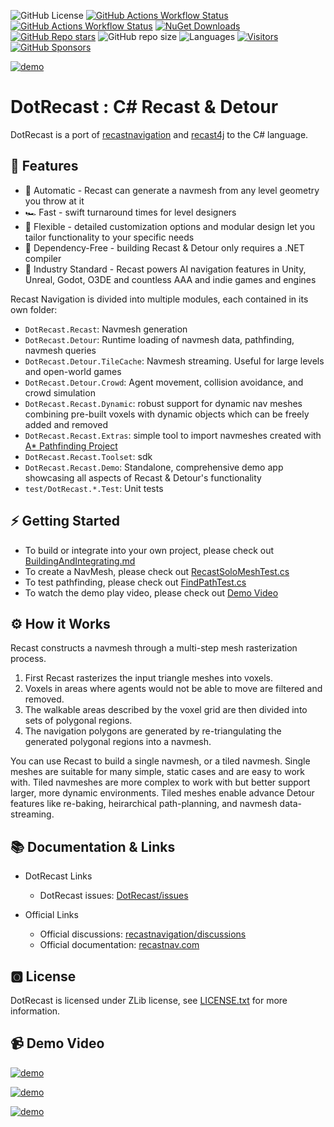 
![GitHub License](https://img.shields.io/github/license/ikpil/DotRecast?style=for-the-badge)
[![GitHub Actions Workflow Status](https://img.shields.io/github/actions/workflow/status/ikpil/DotRecast/dotnet.yml?style=for-the-badge&logo=github)](https://github.com/ikpil/DotRecast/actions/workflows/dotnet.yml)
[![GitHub Actions Workflow Status](https://img.shields.io/github/actions/workflow/status/ikpil/DotRecast/codeql.yml?style=for-the-badge&logo=github&label=CODEQL)](https://github.com/ikpil/DotRecast/actions/workflows/codeql.yml)
[![NuGet Downloads](https://img.shields.io/nuget/dt/DotRecast.Core?style=for-the-badge&logo=nuget&label=NUGET)](https://www.nuget.org/packages/DotRecast.Core)
[![GitHub Repo stars](https://img.shields.io/github/stars/ikpil/DotRecast?style=for-the-badge&logo=github)](https://github.com/ikpil/DotRecast)
![GitHub repo size](https://img.shields.io/github/repo-size/ikpil/DotRecast?style=for-the-badge)
![Languages](https://img.shields.io/github/languages/top/ikpil/DotRecast?style=for-the-badge)
[![Visitors](https://api.visitorbadge.io/api/daily?path=ikpil%2FDotRecast&countColor=%23263759)](https://visitorbadge.io/status?path=ikpil%2FDotRecast)
[![GitHub Sponsors](https://img.shields.io/github/sponsors/ikpil?style=for-the-badge&logo=GitHub-Sponsors&link=https%3A%2F%2Fgithub.com%2Fsponsors%2Fikpil)](https://github.com/sponsors/ikpil)

[![demo](https://user-images.githubusercontent.com/313821/266750582-8cf67832-1206-4b58-8c1f-7205210cbf22.gif)](https://youtu.be/zIFIgziKLhQ)

# DotRecast : C# Recast & Detour

DotRecast is a port of [recastnavigation](https://github.com/recastnavigation/recastnavigation) and [recast4j](https://github.com/ppiastucki/recast4j) to the C# language.

## 🚀 Features
 
- 🤖 Automatic - Recast can generate a navmesh from any level geometry you throw at it
- 🏎️ Fast - swift turnaround times for level designers
- 🧘 Flexible - detailed customization options and modular design let you tailor functionality to your specific needs
- 🚫 Dependency-Free - building Recast & Detour only requires a .NET compiler
- 💪 Industry Standard - Recast powers AI navigation features in Unity, Unreal, Godot, O3DE and countless AAA and indie games and engines

Recast Navigation is divided into multiple modules, each contained in its own folder:

- `DotRecast.Recast`: Navmesh generation
- `DotRecast.Detour`: Runtime loading of navmesh data, pathfinding, navmesh queries
- `DotRecast.Detour.TileCache`: Navmesh streaming. Useful for large levels and open-world games
- `DotRecast.Detour.Crowd`: Agent movement, collision avoidance, and crowd simulation
- `DotRecast.Recast.Dynamic`: robust support for dynamic nav meshes combining pre-built voxels with dynamic objects which can be freely added and removed
- `DotRecast.Recast.Extras`: simple tool to import navmeshes created with [A* Pathfinding Project](https://arongranberg.com/astar/)
- `DotRecast.Recast.Toolset`: sdk
- `DotRecast.Recast.Demo`: Standalone, comprehensive demo app showcasing all aspects of Recast & Detour's functionality
- `test/DotRecast.*.Test`: Unit tests

## ⚡ Getting Started
 
- To build or integrate into your own project, please check out [BuildingAndIntegrating.md](BuildingAndIntegrating.md)
- To create a NavMesh, please check out [RecastSoloMeshTest.cs](test/DotRecast.Recast.Test/RecastSoloMeshTest.cs)
- To test pathfinding, please check out [FindPathTest.cs](test/DotRecast.Detour.Test/FindPathTest.cs)
- To watch the demo play video, please check out [Demo Video](#📹-demo-video)

## ⚙ How it Works

Recast constructs a navmesh through a multi-step mesh rasterization process.

1. First Recast rasterizes the input triangle meshes into voxels.
2. Voxels in areas where agents would not be able to move are filtered and removed.
3. The walkable areas described by the voxel grid are then divided into sets of polygonal regions.
4. The navigation polygons are generated by re-triangulating the generated polygonal regions into a navmesh.

You can use Recast to build a single navmesh, or a tiled navmesh.
Single meshes are suitable for many simple, static cases and are easy to work with.
Tiled navmeshes are more complex to work with but better support larger, more dynamic environments.  Tiled meshes enable advance Detour features like re-baking, heirarchical path-planning, and navmesh data-streaming.

## 📚 Documentation & Links

- DotRecast Links
  - DotRecast issues: [DotRecast/issues](https://github.com/ikpil/DotRecast/issues)
 
- Official Links
  - Official discussions: [recastnavigation/discussions](https://github.com/recastnavigation/recastnavigation/discussions)
  - Official documentation: [recastnav.com](https://recastnav.com)

## 🅾 License

DotRecast is licensed under ZLib license, see [LICENSE.txt](LICENSE.txt) for more information.

## 📹 Demo Video

[![demo](https://img.youtube.com/vi/zIFIgziKLhQ/0.jpg)](https://youtu.be/zIFIgziKLhQ)

[![demo](https://img.youtube.com/vi/CPvc19gNUEk/0.jpg)](https://youtu.be/CPvc19gNUEk)

[![demo](https://img.youtube.com/vi/pe5jpGUNPRg/0.jpg)](https://youtu.be/pe5jpGUNPRg)


